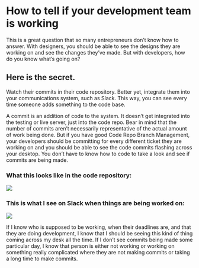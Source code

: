# How to tell if your development team is working

This is a great question that so many entrepreneurs don’t know how to answer. With designers, you should be able to see the designs they are working on and see the changes they’ve made. But with developers, how do you know what’s going on?

## Here is the secret. 

Watch their commits in their code repository. Better yet, integrate them into your communications system, such as Slack. This way, you can see every time someone adds something to the code base.

A commit is an addition of code to the system. It doesn’t get integrated into the testing or live server, just into the code repo. Bear in mind that the number of commits aren’t necessarily representative of the actual amount of work being done. But if you have good Code Repo Branch Management, your developers should be committing for every different ticket they are working on and you should be able to see the code commits flashing across your desktop. You don’t have to know how to code to take a look and see if commits are being made.  


### What this looks like in the code repository:

![](https://lh4.googleusercontent.com/X6hjGV9qvgDULPmMZuvIGdOd4SUMTQOvEkNJWBXhIuHCkJrCP5rzKVI5JJmgBjTPnP4aq_9p-LD2Tcukxkv0rFVA-QJwjAmiXoOJ8B5gU5Ar-PElBg7ZGAQYSSCwB3Z1zRRdciop)

### This is what  I see on Slack when things are being worked on:

![](https://lh4.googleusercontent.com/oNoxU3lmKWP-UQUcg3xs6uqeeW8mmz-gj7VcbCGMvuWbYdoIq-h8Bq7gQRgXqwJZ2nc3opU1AdSMj3nIe4uqO9fwlQtfa5XOE-OGaxYPluErUAp-sdIqGh1wMLJJFmon5BpEXh9U)

If I know who is supposed to be working, when their deadlines are, and that they are doing development, I know that I should be seeing this kind of thing coming across my desk all the time. If I don’t see commits being made some particular day, I know that person is either not working or working on something really complicated where they are not making commits or taking a long time to make commits.

